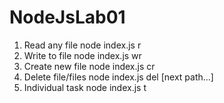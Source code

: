 # NodeJsLab01

1. Read any file      node index.js r <path>
2. Write to file      node index.js wr <data>
3. Create new file    node index.js cr <param>
4. Delete file/files  node index.js del <path> [next path...]
5. Individual task    node index.js t <dir>
